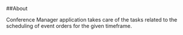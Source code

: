 ##About

Conference Manager application takes care of the tasks related to the scheduling of event orders for the given timeframe.